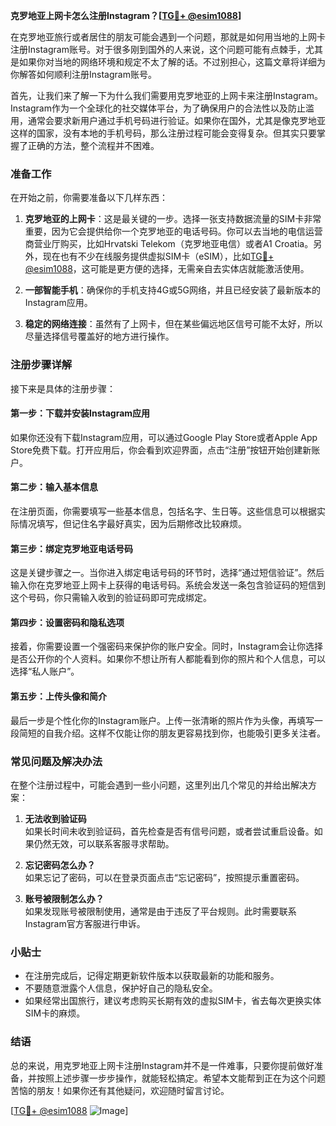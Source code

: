 **克罗地亚上网卡怎么注册Instagram？[[TG💪+ @esim1088](https://t.me/s/esim1088)]**

在克罗地亚旅行或者居住的朋友可能会遇到一个问题，那就是如何用当地的上网卡注册Instagram账号。对于很多刚到国外的人来说，这个问题可能有点棘手，尤其是如果你对当地的网络环境和规定不太了解的话。不过别担心，这篇文章将详细为你解答如何顺利注册Instagram账号。

首先，让我们来了解一下为什么我们需要用克罗地亚的上网卡来注册Instagram。Instagram作为一个全球化的社交媒体平台，为了确保用户的合法性以及防止滥用，通常会要求新用户通过手机号码进行验证。如果你在国外，尤其是像克罗地亚这样的国家，没有本地的手机号码，那么注册过程可能会变得复杂。但其实只要掌握了正确的方法，整个流程并不困难。

### 准备工作

在开始之前，你需要准备以下几样东西：

1. **克罗地亚的上网卡**：这是最关键的一步。选择一张支持数据流量的SIM卡非常重要，因为它会提供给你一个克罗地亚的电话号码。你可以去当地的电信运营商营业厅购买，比如Hrvatski Telekom（克罗地亚电信）或者A1 Croatia。另外，现在也有不少在线服务提供虚拟SIM卡（eSIM），比如[TG💪+ @esim1088](https://t.me/s/esim1088)，这可能是更方便的选择，无需亲自去实体店就能激活使用。

2. **一部智能手机**：确保你的手机支持4G或5G网络，并且已经安装了最新版本的Instagram应用。

3. **稳定的网络连接**：虽然有了上网卡，但在某些偏远地区信号可能不太好，所以尽量选择信号覆盖好的地方进行操作。

### 注册步骤详解

接下来是具体的注册步骤：

#### 第一步：下载并安装Instagram应用

如果你还没有下载Instagram应用，可以通过Google Play Store或者Apple App Store免费下载。打开应用后，你会看到欢迎界面，点击“注册”按钮开始创建新账户。

#### 第二步：输入基本信息

在注册页面，你需要填写一些基本信息，包括名字、生日等。这些信息可以根据实际情况填写，但记住名字最好真实，因为后期修改比较麻烦。

#### 第三步：绑定克罗地亚电话号码

这是关键步骤之一。当你进入绑定电话号码的环节时，选择“通过短信验证”。然后输入你在克罗地亚上网卡上获得的电话号码。系统会发送一条包含验证码的短信到这个号码，你只需输入收到的验证码即可完成绑定。

#### 第四步：设置密码和隐私选项

接着，你需要设置一个强密码来保护你的账户安全。同时，Instagram会让你选择是否公开你的个人资料。如果你不想让所有人都能看到你的照片和个人信息，可以选择“私人账户”。

#### 第五步：上传头像和简介

最后一步是个性化你的Instagram账户。上传一张清晰的照片作为头像，再填写一段简短的自我介绍。这样不仅能让你的朋友更容易找到你，也能吸引更多关注者。

### 常见问题及解决办法

在整个注册过程中，可能会遇到一些小问题，这里列出几个常见的并给出解决方案：

1. **无法收到验证码**  
   如果长时间未收到验证码，首先检查是否有信号问题，或者尝试重启设备。如果仍然无效，可以联系客服寻求帮助。

2. **忘记密码怎么办？**  
   如果忘记了密码，可以在登录页面点击“忘记密码”，按照提示重置密码。

3. **账号被限制怎么办？**  
   如果发现账号被限制使用，通常是由于违反了平台规则。此时需要联系Instagram官方客服进行申诉。

### 小贴士

- 在注册完成后，记得定期更新软件版本以获取最新的功能和服务。
- 不要随意泄露个人信息，保护好自己的隐私安全。
- 如果经常出国旅行，建议考虑购买长期有效的虚拟SIM卡，省去每次更换实体SIM卡的麻烦。

### 结语

总的来说，用克罗地亚上网卡注册Instagram并不是一件难事，只要你提前做好准备，并按照上述步骤一步步操作，就能轻松搞定。希望本文能帮到正在为这个问题苦恼的朋友！如果你还有其他疑问，欢迎随时留言讨论。

[[TG💪+ @esim1088](https://t.me/s/esim1088) ![Image](https://i.postimg.cc/4NQfJmqS/Snipaste-2025-05-13-00-14-12.png)]